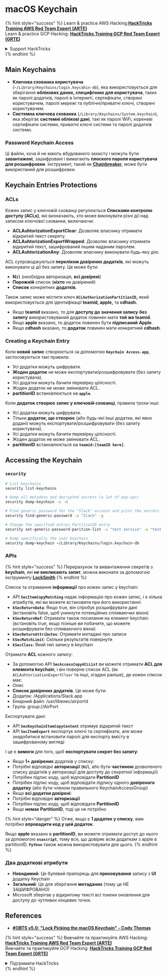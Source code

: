 # macOS Keychain

{% hint style="success" %}
Learn & practice AWS Hacking:<img src="../../.gitbook/assets/arte.png" alt="" data-size="line">[**HackTricks Training AWS Red Team Expert (ARTE)**](https://training.hacktricks.xyz/courses/arte)<img src="../../.gitbook/assets/arte.png" alt="" data-size="line">\
Learn & practice GCP Hacking: <img src="../../.gitbook/assets/grte.png" alt="" data-size="line">[**HackTricks Training GCP Red Team Expert (GRTE)**<img src="../../.gitbook/assets/grte.png" alt="" data-size="line">](https://training.hacktricks.xyz/courses/grte)

<details>

<summary>Support HackTricks</summary>

* Check the [**subscription plans**](https://github.com/sponsors/carlospolop)!
* **Join the** 💬 [**Discord group**](https://discord.gg/hRep4RUj7f) or the [**telegram group**](https://t.me/peass) or **follow** us on **Twitter** 🐦 [**@hacktricks\_live**](https://twitter.com/hacktricks\_live)**.**
* **Share hacking tricks by submitting PRs to the** [**HackTricks**](https://github.com/carlospolop/hacktricks) and [**HackTricks Cloud**](https://github.com/carlospolop/hacktricks-cloud) github repos.

</details>
{% endhint %}


## Main Keychains

* **Ключова схованка користувача** (`~/Library/Keychains/login.keycahin-db`), яка використовується для зберігання **облікових даних, специфічних для користувача**, таких як паролі додатків, паролі в Інтернеті, сертифікати, створені користувачем, паролі мережі та публічні/приватні ключі, створені користувачем.
* **Системна ключова схованка** (`/Library/Keychains/System.keychain`), яка зберігає **системні облікові дані**, такі як паролі WiFi, кореневі сертифікати системи, приватні ключі системи та паролі додатків системи.

### Password Keychain Access

Ці файли, хоча й не мають вбудованого захисту і можуть бути **завантажені**, зашифровані і вимагають **плоского пароля користувача для розшифровки**. Інструмент, такий як [**Chainbreaker**](https://github.com/n0fate/chainbreaker), може бути використаний для розшифровки.

## Keychain Entries Protections

### ACLs

Кожен запис у ключовій схованці регулюється **Списками контролю доступу (ACLs)**, які визначають, хто може виконувати різні дії над записом ключової схованки, включаючи:

* **ACLAuhtorizationExportClear**: Дозволяє власнику отримати відкритий текст секрету.
* **ACLAuhtorizationExportWrapped**: Дозволяє власнику отримати відкритий текст, зашифрований іншим наданим паролем.
* **ACLAuhtorizationAny**: Дозволяє власнику виконувати будь-яку дію.

ACL супроводжуються **переліком довірених додатків**, які можуть виконувати ці дії без запиту. Це може бути:

* **N`il`** (необхідна авторизація, **всі довірені**)
* **Порожній** список (**ніхто** не довірений)
* **Список** конкретних **додатків**.

Також запис може містити ключ **`ACLAuthorizationPartitionID`,** який використовується для ідентифікації **teamid, apple,** та **cdhash.**

* Якщо **teamid** вказано, то для **доступу до значення запису** **без** **запиту** використовуваний додаток повинен мати **той же teamid**.
* Якщо **apple** вказано, то додаток повинен бути **підписаний** **Apple**.
* Якщо **cdhash** вказано, то **додаток** повинен мати конкретний **cdhash**.

### Creating a Keychain Entry

Коли **новий** **запис** створюється за допомогою **`Keychain Access.app`**, застосовуються такі правила:

* Усі додатки можуть шифрувати.
* **Жоден додаток** не може експортувати/розшифровувати (без запиту користувача).
* Усі додатки можуть бачити перевірку цілісності.
* Жоден додаток не може змінювати ACL.
* **partitionID** встановлюється на **`apple`**.

Коли **додаток створює запис у ключовій схованці**, правила трохи інші:

* Усі додатки можуть шифрувати.
* Тільки **додаток, що створює** (або будь-які інші додатки, які явно додані) можуть експортувати/розшифровувати (без запиту користувача).
* Усі додатки можуть бачити перевірку цілісності.
* Жоден додаток не може змінювати ACL.
* **partitionID** встановлюється на **`teamid:[teamID here]`**.

## Accessing the Keychain

### `security`
```bash
# List keychains
security list-keychains

# Dump all metadata and decrypted secrets (a lot of pop-ups)
security dump-keychain -a -d

# Find generic password for the "Slack" account and print the secrets
security find-generic-password -a "Slack" -g

# Change the specified entrys PartitionID entry
security set-generic-password-parition-list -s "test service" -a "test acount" -S

# Dump specifically the user keychain
security dump-keychain ~/Library/Keychains/login.keychain-db
```
### APIs

{% hint style="success" %}
Перерахунок та вивантаження секретів з **keychain**, які **не викликають запит**, можна виконати за допомогою інструменту [**LockSmith**](https://github.com/its-a-feature/LockSmith)
{% endhint %}

Список та отримання **інформації** про кожен запис у keychain:

* API **`SecItemCopyMatching`** надає інформацію про кожен запис, і є кілька атрибутів, які ви можете встановити при його використанні:
* **`kSecReturnData`**: Якщо true, він спробує розшифрувати дані (встановіть false, щоб уникнути потенційних спливаючих вікон)
* **`kSecReturnRef`**: Отримати також посилання на елемент keychain (встановіть true, якщо пізніше ви побачите, що можете розшифрувати без спливаючого вікна)
* **`kSecReturnAttributes`**: Отримати метадані про записи
* **`kSecMatchLimit`**: Скільки результатів повернути
* **`kSecClass`**: Який тип запису в keychain

Отримати **ACL** кожного запису:

* За допомогою API **`SecAccessCopyACLList`** ви можете отримати **ACL для елемента keychain**, і він поверне список ACL (як `ACLAuhtorizationExportClear` та інші, згадані раніше), де кожен список має:
* Опис
* **Список довірених додатків**. Це може бути:
* Додаток: /Applications/Slack.app
* Бінарний файл: /usr/libexec/airportd
* Група: group://AirPort

Експортувати дані:

* API **`SecKeychainItemCopyContent`** отримує відкритий текст
* API **`SecItemExport`** експортує ключі та сертифікати, але може знадобитися встановити паролі для експорту вмісту в зашифрованому вигляді

І це є **вимоги** для того, щоб **експортувати секрет без запиту**:

* Якщо **1+ довірених** додатків у списку:
* Потрібні відповідні **авторизації** (**`Nil`**, або бути **частиною** дозволеного списку додатків у авторизації для доступу до секретної інформації)
* Потрібен підпис коду, щоб відповідати **PartitionID**
* Потрібен підпис коду, щоб відповідати підпису одного **довіреного додатку** (або бути членом правильного KeychainAccessGroup)
* Якщо **всі додатки довірені**:
* Потрібні відповідні **авторизації**
* Потрібен підпис коду, щоб відповідати **PartitionID**
* Якщо **немає PartitionID**, тоді це не потрібно

{% hint style="danger" %}
Отже, якщо є **1 додаток у списку**, вам потрібно **впровадити код у цей додаток**.

Якщо **apple** вказано в **partitionID**, ви можете отримати доступ до нього за допомогою **`osascript`**, тому все, що довіряє всім додаткам з apple в partitionID. **`Python`** також можна використовувати для цього.
{% endhint %}

### Два додаткові атрибути

* **Невидимий**: Це булевий прапорець для **приховування** запису з **UI** додатку Keychain
* **Загальний**: Це для зберігання **метаданих** (тому це НЕ ЗАШИФРОВАНО)
* Microsoft зберігав у відкритому тексті всі токени оновлення для доступу до чутливих кінцевих точок.

## References

* [**#OBTS v5.0: "Lock Picking the macOS Keychain" - Cody Thomas**](https://www.youtube.com/watch?v=jKE1ZW33JpY)


{% hint style="success" %}
Вивчайте та практикуйте AWS Hacking:<img src="../../.gitbook/assets/arte.png" alt="" data-size="line">[**HackTricks Training AWS Red Team Expert (ARTE)**](https://training.hacktricks.xyz/courses/arte)<img src="../../.gitbook/assets/arte.png" alt="" data-size="line">\
Вивчайте та практикуйте GCP Hacking: <img src="../../.gitbook/assets/grte.png" alt="" data-size="line">[**HackTricks Training GCP Red Team Expert (GRTE)**<img src="../../.gitbook/assets/grte.png" alt="" data-size="line">](https://training.hacktricks.xyz/courses/grte)

<details>

<summary>Підтримати HackTricks</summary>

* Перевірте [**плани підписки**](https://github.com/sponsors/carlospolop)!
* **Приєднуйтесь до** 💬 [**групи Discord**](https://discord.gg/hRep4RUj7f) або [**групи telegram**](https://t.me/peass) або **слідкуйте** за нами в **Twitter** 🐦 [**@hacktricks\_live**](https://twitter.com/hacktricks\_live)**.**
* **Діліться хакерськими трюками, надсилаючи PR до** [**HackTricks**](https://github.com/carlospolop/hacktricks) та [**HackTricks Cloud**](https://github.com/carlospolop/hacktricks-cloud) репозиторіїв на github.

</details>
{% endhint %}
